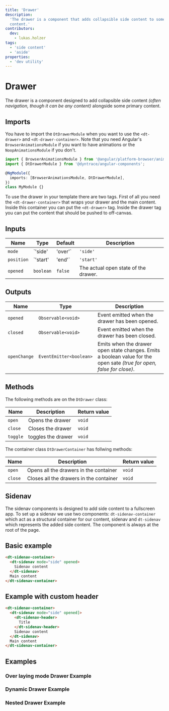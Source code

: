```yaml
---
title: 'Drawer'
description:
  'The drawer is a component that adds collapsible side content to some primary
  content.'
contributors:
  dev:
    - lukas.holzer
tags:
  - 'side content'
  - 'aside'
properties:
  - 'dev utility'
---
```


# Drawer

The drawer is a component designed to add collapsible side content _(often
navigation, though it can be any content)_ alongside some primary content.

<docs-source-example example="DrawerDefaultExample"></docs-source-example>

## Imports

You have to import the `DtDrawerModule` when you want to use the `<dt-drawer>`
and `<dt-drawer-container>`. Note that you need Angular's
`BrowserAnimationsModule` if you want to have animations or the
`NoopAnimationsModule` if you don't.

```typescript
import { BrowserAnimationsModule } from '@angular/platform-browser/animations';
import { DtDrawerModule } from '@dyntrace/angular-components';

@NgModule({
  imports: [BrowserAnimationsModule, DtDrawerModule],
})
class MyModule {}
```

To use the drawer in your template there are two tags. First of all you need the
`<dt-drawer-container>` that wraps your drawer and the main content. Inside this
container you can put the `<dt-drawer>` tag. Inside the drawer tag you can put
the content that should be pushed to off-canvas.

## Inputs

| Name       | Type              | Default   | Description                                                                                                                      |
| ---------- | ----------------- | --------- | -------------------------------------------------------------------------------------------------------------------------------- |
| `mode`     | `'side' | 'over'` | `'side'`  | The behavior of the drawer, can overlay over or shrink the primary content.                                                      |
| `position` | `'start' | 'end'` | `'start'` | Defines if the drawer is on the left or right side in a container. _(A drawer container can only have one drawer per position.)_ |
| `opened`   | `boolean`         | `false`   | The actual open state of the drawer.                                                                                             |

## Outputs

| Name         | Type                    | Description                                                                                                           |
| ------------ | ----------------------- | --------------------------------------------------------------------------------------------------------------------- |
| `opened`     | `Observable<void>`      | Event emitted when the drawer has been opened.                                                                        |
| `closed`     | `Observable<void>`      | Event emitted when the drawer has been closed.                                                                        |
| `openChange` | `EventEmitter<boolean>` | Emits when the drawer open state changes. Emits a boolean value for the open sate _(true for open, false for close)_. |

## Methods

The following methods are on the `DtDrawer` class:

| Name     | Description        | Return value |
| -------- | ------------------ | ------------ |
| `open`   | Opens the drawer   | `void`       |
| `close`  | Closes the drawer  | `void`       |
| `toggle` | toggles the drawer | `void`       |

The container class `DtDrawerContainer` has follwing methods:

| Name    | Description                             | Return value |
| ------- | --------------------------------------- | ------------ |
| `open`  | Opens all the drawers in the container  | `void`       |
| `close` | Closes all the drawers in the container | `void`       |

## Sidenav

The sidenav components is designed to add side content to a fullscreen app. To
set up a sidenav we use two components: `dt-sidenav-container` which act as a
structural container for our content, sidenav and `dt-sidenav` which represents
the added side content. The component is always at the root of the page.

## Basic example

```html
<dt-sidenav-container>
  <dt-sidenav mode="side" opened>
    Sidenav content
  </dt-sidenav>
  Main content
</dt-sidenav-container>
```

## Example with custom header

```html
<dt-sidenav-container>
  <dt-sidenav mode="side" opened]>
    <dt-sidenav-header>
      Title
    </dt-sidenav-header>
    Sidenav content
  </dt-sidenav>
  Main content
</dt-sidenav-container>
```

## Examples

### Over laying mode Drawer Example

<docs-source-example example="DrawerOverExample"></docs-source-example>

### Dynamic Drawer Example

<docs-source-example example="DrawerDynamicExample"></docs-source-example>

### Nested Drawer Example

<docs-source-example example="DrawerNestedExample"></docs-source-example>
